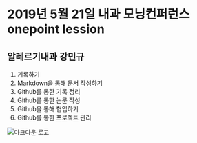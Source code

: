 2019년 5월 21일 내과 모닝컨퍼런스 onepoint lession
===========
**알레르기내과 강민규**
-----------
1. 기록하기
2. Markdown을 통해 문서 작성하기
3. Github를 통한 기록 정리
4. Github를 통한 논문 작성
4. Github을 통해 협업하기
5. Github를 통한 프로젝트 관리

![마크다운 로고](/onepoint_20190521/실타래.jpg)
